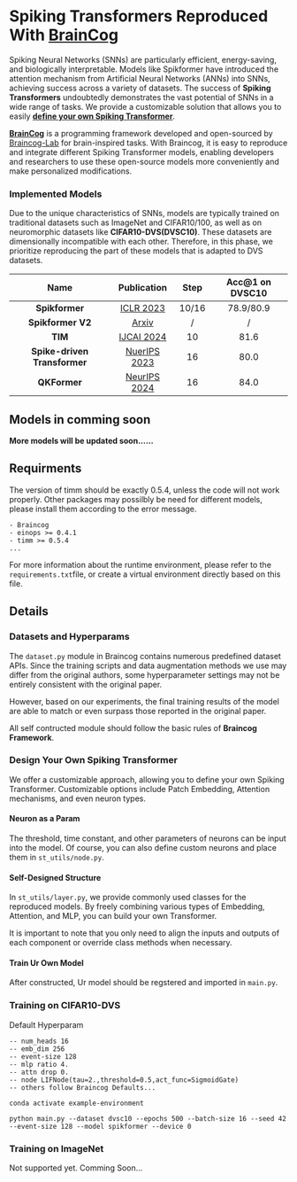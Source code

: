 # Spiking Transformers Reproduced With [BrainCog](http://www.brain-cog.network/)

Spiking Neural Networks (SNNs) are particularly efficient, energy-saving, and biologically interpretable. Models like Spikformer have introduced the attention mechanism from Artificial Neural Networks (ANNs) into SNNs, achieving success across a variety of datasets. The success of **Spiking Transformers** undoubtedly demonstrates the vast potential of SNNs in a wide range of tasks. We provide a customizable solution that allows you to easily [**define your own Spiking Transformer**](#design-your-own-spiking-transformer).

**[BrainCog](https://github.com/BrainCog-X/Brain-Cog)** is a programming framework developed and open-sourced by [Braincog-Lab](http://www.brain-cog.network/) for brain-inspired tasks. With Braincog, it is easy to reproduce and integrate different Spiking Transformer models, enabling developers and researchers to use these open-source models more conveniently and make personalized modifications.

### Implemented Models
Due to the unique characteristics of SNNs, models are typically trained on traditional datasets such as ImageNet and CIFAR10/100, as well as on neuromorphic datasets like **CIFAR10-DVS(DVSC10)**. These datasets are dimensionally incompatible with each other. Therefore, in this phase, we prioritize reproducing the part of these models that is adapted to DVS datasets.

<div align="center">

| Name  | Publication  | Step | Acc@1 on DVSC10 |
| :---: | :---: | :---: | :---: | 
| **Spikformer**| [ICLR 2023](https://openreview.net/forum?id=frE4fUwz_h) | 10/16| 78.9/80.9 |
| **Spikformer V2**|[Arxiv](https://arxiv.org/abs/2401.02020)| / | / | 
| **TIM**| [IJCAI 2024](https://www.ijcai.org/proceedings/2024/0347.pdf)| 10| 81.6 | 
| **Spike-driven Transformer**| [NuerIPS 2023](https://proceedings.neurips.cc/paper_files/paper/2023/hash/ca0f5358dbadda74b3049711887e9ead-Abstract-Conference.html)| 16| 80.0 | 
|**QKFormer** | [NeurIPS 2024](https://arxiv.org/abs/2403.16552v2)| 16 | 84.0|
</div>

## Models in comming soon
        
**More models will be updated soon......**


## Requirments

The version of timm should be exactly 0.5.4, unless the code will not work properly.
Other packages may possilbly be need for different models, please install them according to the error message.

```angular2html
- Braincog
- einops >= 0.4.1
- timm >= 0.5.4
...
```
For more information about the runtime environment, please refer to the `requirements.txt`file, or create a virtual environment directly based on this file.


## Details
### Datasets and Hyperparams
The `dataset.py` module in Braincog contains numerous predefined dataset APIs. Since the training scripts and data augmentation methods we use may differ from the original authors, some hyperparameter settings may not be entirely consistent with the original paper.

 However, based on our experiments, the final training results of the model are able to match or even surpass those reported in the original paper.

All self contructed module should follow the basic rules of **Braincog Framework**.

### Design Your Own Spiking Transformer
We offer a customizable approach, allowing you to define your own Spiking Transformer. Customizable options include Patch Embedding, Attention mechanisms, and even neuron types.
#### Neuron as a Param
The threshold, time constant, and other parameters of neurons can be input into the model. Of course, you can also define custom neurons and place them in `st_utils/node.py`.

#### Self-Designed Structure
In `st_utils/layer.py`, we provide commonly used classes for the reproduced models. By freely combining various types of Embedding, Attention, and MLP, you can build your own Transformer.


It is important to note that you only need to align the inputs and outputs of each component or override class methods when necessary.


#### Train Ur Own Model
After constructed, Ur model should be regstered and imported in `main.py`.  


### Training on CIFAR10-DVS
Default Hyperparam
```angular2html
-- num_heads 16
-- emb_dim 256
-- event-size 128
-- mlp ratio 4.
-- attn drop 0.
-- node LIFNode(tau=2.,threshold=0.5,act_func=SigmoidGate)
-- others follow Braincog Defaults...
```
```angular2html
conda activate example-environment

python main.py --dataset dvsc10 --epochs 500 --batch-size 16 --seed 42 --event-size 128 --model spikformer --device 0
```

### Training on ImageNet
Not supported yet. Comming Soon...



